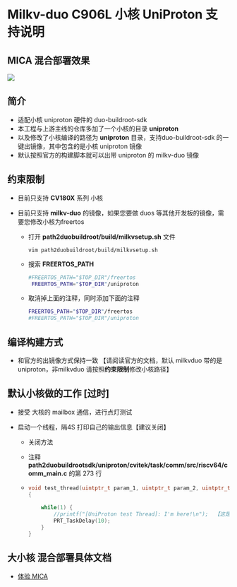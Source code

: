 # Milkv-duo  C906L 小核 UniProton 支持说明

## MICA 混合部署效果

![](./uniproton.gif)



## 简介

- 适配小核 uniproton 硬件的 duo-buildroot-sdk
- 本工程与上游主线的仓库多加了一个小核的目录  **uniproton**
- 以及修改了小核编译的路径为 **uniproton** 目录，支持duo-buildroot-sdk 的一键出镜像，其中包含的是小核 uniproton 镜像
- 默认按照官方的构建脚本就可以出带 uniproton 的 milkv-duo 镜像

## 约束限制

- 目前只支持 **CV180X** 系列 小核

- 目前只支持 **milkv-duo** 的镜像，如果您要做 duos 等其他开发板的镜像，需要您修改小核为freertos

  - 打开 **path2duobuildroot/build/milkvsetup.sh** 文件

    ```shell
    vim path2duobuildroot/build/milkvsetup.sh
    ```

    

  - 搜索 **FREERTOS_PATH**

    ```bash
    #FREERTOS_PATH="$TOP_DIR"/freertos
     FREERTOS_PATH="$TOP_DIR"/uniproton
    ```

    

  - 取消掉上面的注释，同时添加下面的注释

    ```bash
    FREERTOS_PATH="$TOP_DIR"/freertos
    #FREERTOS_PATH="$TOP_DIR"/uniproton
    ```

## 编译构建方式

- 和官方的出镜像方式保持一致 【请阅读官方的文档，默认 milkvduo 带的是uniproton，非milkvduo 请按照**约束限制**修改小核路径】





## 默认小核做的工作 [过时]

- 接受 大核的 mailbox 通信，进行点灯测试

- 启动一个线程，隔4S 打印自己的输出信息【建议关闭】

  - 关闭方法

  - 注释 **path2duobuildrootsdk/uniproton/cvitek/task/comm/src/riscv64/comm_main.c** 的第 273 行

  - ```c
    void test_thread(uintptr_t param_1, uintptr_t param_2, uintptr_t param3, uintptr_t param4)
    {
    	
    	while(1) {
    		//printf("[UniProton test Thread]: I'm here!\n");  【这是第273行的内容！！！】
     		PRT_TaskDelay(10);
    	}
    }
    ```

## 大小核 混合部署具体文档

- [体验 MICA](./WORK.md) 
